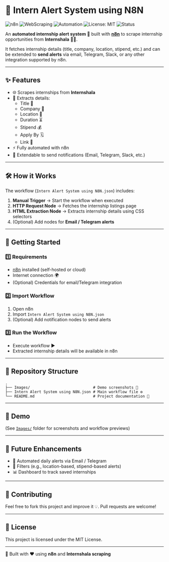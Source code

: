 # 🎯 Intern Alert System using N8N  

![n8n](https://img.shields.io/badge/Workflow-n8n-orange?logo=n8n)
![WebScraping](https://img.shields.io/badge/Web-Scraping-lightblue?logo=selenium)
![Automation](https://img.shields.io/badge/Automation-100%25-green)
![License: MIT](https://img.shields.io/badge/License-MIT-green)
![Status](https://img.shields.io/badge/Status-Active-brightgreen)

An **automated internship alert system** 🚀 built with **[n8n](https://n8n.io/)** to scrape internship opportunities from **Internshala** 🧑‍💻.  

It fetches internship details (title, company, location, stipend, etc.) and can be extended to **send alerts** via email, Telegram, Slack, or any other integration supported by n8n.  

---

## ✨ Features  
- 🌐 Scrapes internships from **Internshala**  
- 🏢 Extracts details:  
  - Title 📌  
  - Company 🏢  
  - Location 📍  
  - Duration ⏳  
  - Stipend 💰  
  - Apply By 🗓️  
  - Link 🔗  
- ⚡ Fully automated with n8n  
- 📩 Extendable to send notifications (Email, Telegram, Slack, etc.)  

---

## 🛠️ How it Works  
The workflow (`Intern Alert System using N8N.json`) includes:  
1. **Manual Trigger** → Start the workflow when executed  
2. **HTTP Request Node** → Fetches the internship listings page  
3. **HTML Extraction Node** → Extracts internship details using CSS selectors  
4. (Optional) Add nodes for **Email / Telegram alerts**  

---

## 🚀 Getting Started  

### 1️⃣ Requirements  
- [n8n](https://n8n.io/) installed (self-hosted or cloud)  
- Internet connection 🌍  
- (Optional) Credentials for email/Telegram integration  

### 2️⃣ Import Workflow  
1. Open n8n  
2. Import `Intern Alert System using N8N.json`  
3. (Optional) Add notification nodes to send alerts  

### 3️⃣ Run the Workflow  
- Execute workflow ▶️  
- Extracted internship details will be available in n8n  

---

## 📂 Repository Structure  

```
.
├── Images/                            # Demo screenshots 📸
├── Intern Alert System using N8N.json # Main workflow file ⚙️
└── README.md                          # Project documentation 📘
```

---

## 📸 Demo  
(See [`Images/`](./Images) folder for screenshots and workflow previews)  

---

## 🧩 Future Enhancements  
- 📩 Automated daily alerts via Email / Telegram  
- 🔎 Filters (e.g., location-based, stipend-based alerts)  
- 📊 Dashboard to track saved internships  

---

## 🤝 Contributing  
Feel free to fork this project and improve it 💡. Pull requests are welcome!  

---

## 📜 License  
This project is licensed under the MIT License.  

---

🚀 Built with ❤️ using **n8n** and **Internshala scraping**
